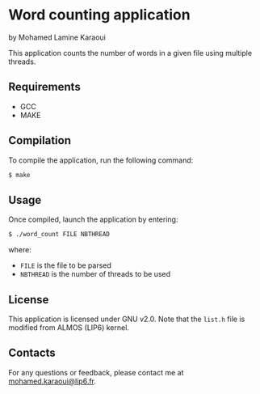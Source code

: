 # Word counting application
by Mohamed Lamine Karaoui

This application counts the number of words in a given file using multiple threads.

## Requirements
- GCC
- MAKE

## Compilation
To compile the application, run the following command:

```bash
$ make
```

## Usage

Once compiled, launch the application by entering:

```bash
$ ./word_count FILE NBTHREAD
```

where:

- `FILE` is the file to be parsed
- `NBTHREAD` is the number of threads to be used

## License

This application is licensed under GNU v2.0. Note that the `list.h` file is modified from ALMOS (LIP6) kernel.

## Contacts

For any questions or feedback, please contact me at mohamed.karaoui@lip6.fr.
